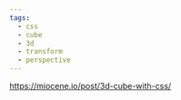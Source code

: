 ```yaml
---
tags:
  - css
  - cube
  - 3d
  - transform
  - perspective
---
```

https://miocene.io/post/3d-cube-with-css/